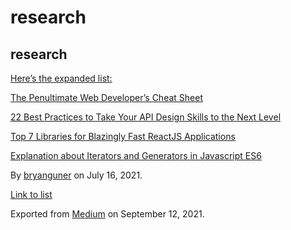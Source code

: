 # research

## research

[Here’s the expanded list:](https://medium.com/p/f1bbcd632fd0)

[The Penultimate Web Developer’s Cheat Sheet](https://medium.com/p/a02a423139a4)

[22 Best Practices to Take Your API Design Skills to the Next Level](https://medium.com/p/65569b200b9)

[Top 7 Libraries for Blazingly Fast ReactJS Applications](https://medium.com/p/c0069e87c8b7)

[Explanation about Iterators and Generators in Javascript ES6](https://medium.com/p/f7e669cbe96e)

By <a href="https://medium.com/@bryanguner" class="p-author h-card">bryanguner</a> on July 16, 2021.

[Link to list](https://medium.com/@bryanguner/list/e07ba726e9c0)

Exported from [Medium](https://medium.com) on September 12, 2021.
